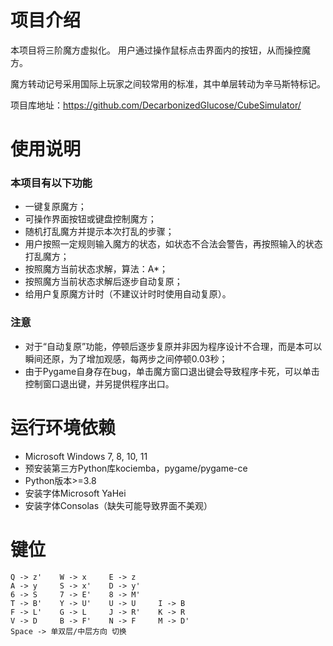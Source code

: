 # 项目介绍
本项目将三阶魔方虚拟化。
用户通过操作鼠标点击界面内的按钮，从而操控魔方。

魔方转动记号采用国际上玩家之间较常用的标准，其中单层转动为辛马斯特标记。

项目库地址：https://github.com/DecarbonizedGlucose/CubeSimulator/

# 使用说明
### 本项目有以下功能
- 一键复原魔方；
- 可操作界面按钮或键盘控制魔方；
- 随机打乱魔方并提示本次打乱的步骤；
- 用户按照一定规则输入魔方的状态，如状态不合法会警告，再按照输入的状态打乱魔方；
- 按照魔方当前状态求解，算法：A*；
- 按照魔方当前状态求解后逐步自动复原；
- 给用户复原魔方计时（不建议计时时使用自动复原）。

### 注意

- 对于“自动复原”功能，停顿后逐步复原并非因为程序设计不合理，而是本可以瞬间还原，为了增加观感，每两步之间停顿0.03秒；
- 由于Pygame自身存在bug，单击魔方窗口退出键会导致程序卡死，可以单击控制窗口退出键，并另提供程序出口。

# 运行环境依赖
- Microsoft Windows 7, 8, 10, 11
- 预安装第三方Python库kociemba，pygame/pygame-ce
- Python版本>=3.8
- 安装字体Microsoft YaHei
- 安装字体Consolas（缺失可能导致界面不美观）

# 键位
```
Q -> z'    W -> x     E -> z
A -> y     S -> x'    D -> y'
6 -> S     7 -> E'    8 -> M'
T -> B'    Y -> U'    U -> U     I -> B
F -> L'    G -> L     J -> R'    K -> R
V -> D     B -> F'    N -> F     M -> D'
Space -> 单双层/中层方向 切换
```